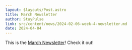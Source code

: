 ```yaml
---
layout: $layouts/Post.astro
title: March Newsletter
author: StuyPulse
link: src/content/news/2024-02-06-week-4-newsletter.md
date: 2024-04-04
---
```


This is the [March Newsletter](src/content/news/2024-02-06-week-4-newsletter.md)! Check it out!

